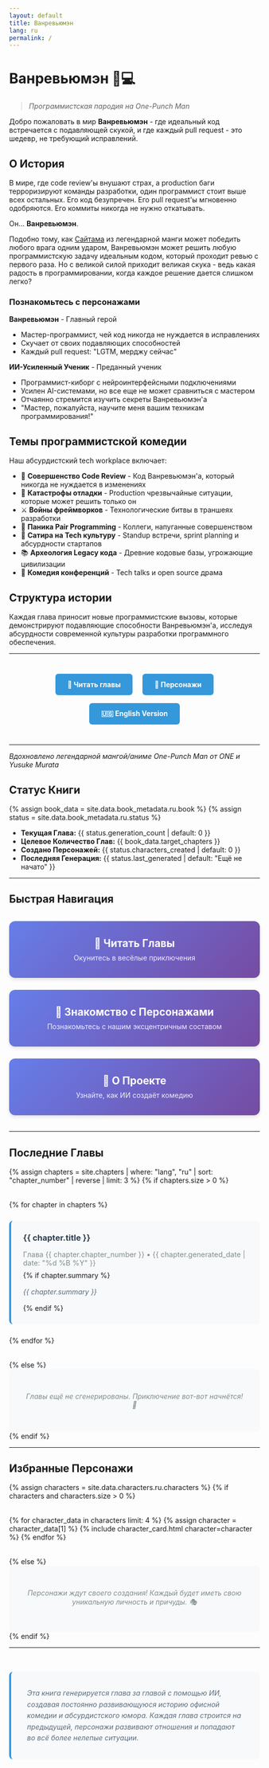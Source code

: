 ```yaml
---
layout: default
title: Ванревьюмэн
lang: ru
permalink: /
---
```


# Ванревьюмэн 🥊💻

> *Программистская пародия на One-Punch Man*

Добро пожаловать в мир **Ванревьюмэн** - где идеальный код встречается с подавляющей скукой, и где каждый pull request - это шедевр, не требующий исправлений.

## О История

В мире, где code review'ы внушают страх, а production баги терроризируют команды разработки, один программист стоит выше всех остальных. Его код безупречен. Его pull request'ы мгновенно одобряются. Его коммиты никогда не нужно откатывать.

Он... **Ванревьюмэн**.

Подобно тому, как [Сайтама](https://en.wikipedia.org/wiki/Saitama_(One-Punch_Man)) из легендарной манги может победить любого врага одним ударом, Ванревьюмэн может решить любую программистскую задачу идеальным кодом, который проходит ревью с первого раза. Но с великой силой приходит великая скука - ведь какая радость в программировании, когда каждое решение дается слишком легко?

### Познакомьтесь с персонажами

**Ванревьюмэн** - Главный герой
- Мастер-программист, чей код никогда не нуждается в исправлениях
- Скучает от своих подавляющих способностей  
- Каждый pull request: "LGTM, мерджу сейчас"

**ИИ-Усиленный Ученик** - Преданный ученик
- Программист-киборг с нейроинтерфейсными подключениями
- Усилен AI-системами, но все еще не может сравниться с мастером
- Отчаянно стремится изучить секреты Ванревьюмэн'а
- "Мастер, пожалуйста, научите меня вашим техникам программирования!"

## Темы программистской комедии

Наш абсурдистский tech workplace включает:
- 🔧 **Совершенство Code Review** - Код Ванревьюмэн'а, который никогда не нуждается в изменениях
- 🐛 **Катастрофы отладки** - Production чрезвычайные ситуации, которые может решить только он
- ⚔️ **Войны фреймворков** - Технологические битвы в траншеях разработки
- 👥 **Паника Pair Programming** - Коллеги, напуганные совершенством
- 🏢 **Сатира на Tech культуру** - Standup встречи, sprint planning и абсурдности стартапов
- 📚 **Археология Legacy кода** - Древние кодовые базы, угрожающие цивилизации
- 🎤 **Комедия конференций** - Tech talks и open source драма

## Структура истории

Каждая глава приносит новые программистские вызовы, которые демонстрируют подавляющие способности Ванревьюмэн'а, исследуя абсурдности современной культуры разработки программного обеспечения.

---

<div class="nav-buttons">
  <a href="/chapters" class="btn">📖 Читать главы</a>
  <a href="/characters" class="btn">👥 Персонажи</a>
  <a href="/" class="btn">🇺🇸 English Version</a>
</div>

---

*Вдохновлено легендарной мангой/аниме One-Punch Man от ONE и Yusuke Murata*

## Статус Книги

{% assign book_data = site.data.book_metadata.ru.book %}
{% assign status = site.data.book_metadata.ru.status %}

- **Текущая Глава:** {{ status.generation_count | default: 0 }}
- **Целевое Количество Глав:** {{ book_data.target_chapters }}
- **Создано Персонажей:** {{ status.characters_created | default: 0 }}
- **Последняя Генерация:** {{ status.last_generated | default: "Ещё не начато" }}

---

## Быстрая Навигация

<div class="nav-grid">
  <a href="/chapters" class="nav-card">
    <h3>📖 Читать Главы</h3>
    <p>Окунитесь в весёлые приключения</p>
  </a>
  
  <a href="/characters" class="nav-card">
    <h3>👥 Знакомство с Персонажами</h3>
    <p>Познакомьтесь с нашим эксцентричным составом</p>
  </a>
  
  <a href="/about" class="nav-card">
    <h3>🤖 О Проекте</h3>
    <p>Узнайте, как ИИ создаёт комедию</p>
  </a>
</div>

---

## Последние Главы

{% assign chapters = site.chapters | where: "lang", "ru" | sort: "chapter_number" | reverse | limit: 3 %}
{% if chapters.size > 0 %}
  <div class="recent-chapters">
    {% for chapter in chapters %}
      <div class="chapter-preview">
        <h3><a href="{{ chapter.url }}">{{ chapter.title }}</a></h3>
        <p class="chapter-meta">Глава {{ chapter.chapter_number }} • {{ chapter.generated_date | date: "%d %B %Y" }}</p>
        {% if chapter.summary %}
          <p class="chapter-summary">{{ chapter.summary }}</p>
        {% endif %}
      </div>
    {% endfor %}
  </div>
{% else %}
  <div class="no-content">
    <p>Главы ещё не сгенерированы. Приключение вот-вот начнётся! 🚀</p>
  </div>
{% endif %}

---

## Избранные Персонажи

{% assign characters = site.data.characters.ru.characters %}
{% if characters and characters.size > 0 %}
  <div class="featured-characters">
    {% for character_data in characters limit: 4 %}
      {% assign character = character_data[1] %}
      {% include character_card.html character=character %}
    {% endfor %}
  </div>
{% else %}
  <div class="no-content">
    <p>Персонажи ждут своего создания! Каждый будет иметь свою уникальную личность и причуды. 🎭</p>
  </div>
{% endif %}

---

<div class="footer-note">
  <p><em>Эта книга генерируется глава за главой с помощью ИИ, создавая постоянно развивающуюся историю офисной комедии и абсурдистского юмора. Каждая глава строится на предыдущей, персонажи развивают отношения и попадают во всё более нелепые ситуации.</em></p>
</div>

<style>
.nav-grid {
  display: grid;
  grid-template-columns: repeat(auto-fit, minmax(250px, 1fr));
  gap: 1.5rem;
  margin: 2rem 0;
}

.nav-card {
  background: linear-gradient(135deg, #667eea 0%, #764ba2 100%);
  color: white;
  padding: 2rem;
  border-radius: 12px;
  text-decoration: none;
  text-align: center;
  transition: transform 0.3s ease, box-shadow 0.3s ease;
  box-shadow: 0 4px 6px rgba(0,0,0,0.1);
}

.nav-card:hover {
  transform: translateY(-5px);
  box-shadow: 0 8px 15px rgba(0,0,0,0.2);
  color: white;
  text-decoration: none;
}

.nav-card h3 {
  margin: 0 0 0.5rem 0;
  font-size: 1.3rem;
}

.nav-card p {
  margin: 0;
  opacity: 0.9;
}

.recent-chapters {
  display: grid;
  gap: 1.5rem;
  margin: 2rem 0;
}

.chapter-preview {
  padding: 1.5rem;
  background-color: #f8f9fa;
  border-radius: 8px;
  border-left: 4px solid #3498db;
}

.chapter-preview h3 {
  margin: 0 0 0.5rem 0;
  color: #2c3e50;
}

.chapter-preview h3 a {
  color: inherit;
  text-decoration: none;
}

.chapter-preview h3 a:hover {
  color: #3498db;
}

.chapter-meta {
  color: #7f8c8d;
  font-size: 0.9rem;
  margin-bottom: 0.5rem;
}

.chapter-summary {
  color: #5a6c7d;
  font-style: italic;
  line-height: 1.5;
}

.featured-characters {
  display: grid;
  grid-template-columns: repeat(auto-fit, minmax(300px, 1fr));
  gap: 1.5rem;
  margin: 2rem 0;
}

.no-content {
  text-align: center;
  padding: 2rem;
  background-color: #f8f9fa;
  border-radius: 8px;
  color: #7f8c8d;
  font-style: italic;
}

.footer-note {
  background-color: #f8f9fa;
  padding: 2rem;
  border-radius: 8px;
  border-left: 4px solid #3498db;
  margin: 3rem 0;
}

.footer-note p {
  margin: 0;
  color: #5a6c7d;
  line-height: 1.6;
}

.nav-buttons {
  text-align: center;
  margin: 2rem 0;
}

.btn {
  display: inline-block;
  background-color: #3498db;
  color: white;
  padding: 0.8rem 1.5rem;
  margin: 0.5rem;
  border-radius: 6px;
  text-decoration: none;
  font-weight: bold;
  transition: background-color 0.2s ease;
}

.btn:hover {
  background-color: #2980b9;
  color: white;
  text-decoration: none;
}

@media (max-width: 768px) {
  .nav-grid {
    grid-template-columns: 1fr;
    gap: 1rem;
  }
  
  .nav-card {
    padding: 1.5rem;
  }
  
  .featured-characters {
    grid-template-columns: 1fr;
  }
}
</style> 
